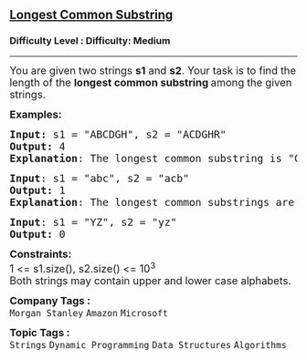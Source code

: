 <h2><a href="https://www.geeksforgeeks.org/problems/longest-common-substring1452/1?page=1&sortBy=submissions">Longest Common Substring</a></h2><h3>Difficulty Level : Difficulty: Medium</h3><hr><div class="problems_problem_content__Xm_eO"><p><span style="font-size: 18px;">You are given two strings <strong>s1</strong> and <strong>s2</strong>. Your task is to find the length of the <strong>longest common substring </strong>among the given strings.</span></p>
<p><span style="font-size: 18px;"><strong>Examples:</strong></span></p>
<pre><span style="font-size: 18px;"><strong>Input: </strong>s1 = "ABCDGH", s2 = "ACDGHR"
<strong>Output:</strong> 4
<strong>Explanation</strong>: The longest common substring is "CDGH" with a length of 4.</span>
</pre>
<pre><span style="font-size: 18px;"><strong>Input</strong>: s1 = "abc", s2 = "acb"
<strong>Output:</strong> 1
<strong>Explanation</strong>: The longest common substrings are "a", "b", "c" all having length 1.
</span></pre>
<pre><span style="font-size: 18px;"><strong>Input</strong>: s1 = "YZ", s2 = "yz"
<strong>Output:</strong> 0</span></pre>
<p><span style="font-size: 18px;"><strong>Constraints:</strong><br>1 &lt;= s1.size(), s2.size() &lt;= 10<sup>3</sup><br>Both strings may contain upper and lower case alphabets.</span></p></div><p><span style=font-size:18px><strong>Company Tags : </strong><br><code>Morgan Stanley</code>&nbsp;<code>Amazon</code>&nbsp;<code>Microsoft</code>&nbsp;<br><p><span style=font-size:18px><strong>Topic Tags : </strong><br><code>Strings</code>&nbsp;<code>Dynamic Programming</code>&nbsp;<code>Data Structures</code>&nbsp;<code>Algorithms</code>&nbsp;